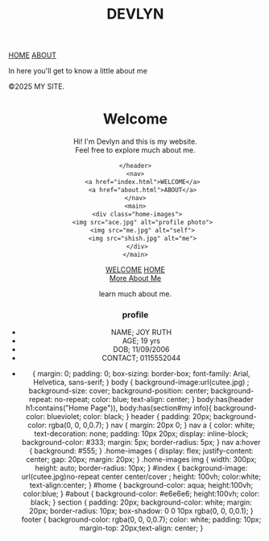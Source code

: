 <!DOCTYPE html>
<html lang="en">
<head>
    <meta charset="UTF-8">
    <meta name="viewport" content="width=device-width, initial-scale=1.0">
    <title>DEVLYN APP</title>
    <link rel="stylesheet" href="style.css">
</head>
<body id="index">
    <header>
        <h1>DEVLYN </h1>
    </header>
    <nav>
    <a href="home.html">HOME</a>
    <a href="about.html">ABOUT</a>
    </nav>
    <p>In here you'll get to know a little about me</p>
    <footer>
        &copy;2025 MY SITE.
    </footer>
</body>
</html>

<!DOCTYPE html>
<html lang="en">
<head>
    <meta charset="UTF-8">
    <meta name="viewport" content="width=device-width, initial-scale=1.0">
    <title>Document</title>
    <link rel="stylesheet" href="style.css">
</head>
<body id="home">
    <header>
        <h1>Welcome</h1>
        <p>Hi! I'm Devlyn and this is my website.<br>Feel free to explore much about me.

    </header>
    <nav>
        <a href="index.html">WELCOME</a>
        <a href="about.html">ABOUT</a>
    </nav>
    <main>
     <div class="home-images">
        <img src="ace.jpg" alt="profile photo">
        <img src="me.jpg" alt="self">
        <img src="shish.jpg" alt="me">
     </div>
    </main>
</body>
</html>

<!DOCTYPE html>
<html lang="en">
<head>
    <meta charset="UTF-8">
    <meta name="viewport" content="width=device-width, initial-scale=1.0">
    <title>Document</title>
    <link rel="stylesheet" href="style.css">
</head>
<body id="about">
    <nav>
    <a href="index.html">WELCOME</a>
    <a href="home.html">HOME</a>
    </nav>
    <a href="#">More About Me</a>
    <p>learn much about me.</p>
    <section id="my info">
        <h3>profile</h3>
        <ul>
            <li>NAME; JOY RUTH</li>
            <li>AGE; 19 yrs</li>
            <li>DOB; 11/09/2006</li>
            <li>CONTACT; 0115552044</li>
        </ul>
    

* {
    margin: 0;
    padding: 0;
    box-sizing: border-box;
    font-family: Arial, Helvetica, sans-serif;
}
body {
    background-image:url(cutee.jpg) ;
    background-size: cover;
    background-position: center;
    background-repeat: no-repeat;
    color: blue;
    text-align: center;
}
body:has(header h1:contains("Home Page")),
body:has(section#my info){
    background-color: blueviolet;
    color: black;
}
header {
    padding: 20px;
    background-color: rgba(0, 0, 0,0.7);
}
nav {
    margin: 20px 0;
}
nav a {
    color: white;
    text-decoration: none;
    padding: 10px 20px;
    display: inline-block;
    background-color: #333;
    margin: 5px;
    border-radius: 5px;
}
nav a:hover {
    background: #555;
}
.home-images {
    display: flex;
    justify-content: center;
    gap: 20px;
    margin: 20px;
}
.home-images img {
    width: 300px;
    height: auto;
    border-radius: 10px;
}
#index {
    background-image: url(cutee.jpg)no-repeat center center/cover ;
    height: 100vh;
    color:white;
    text-align:center;
}
#home {
    background-color: aqua;
    height:100vh;
    color:blue;
}
#about {
    background-color: #e6e6e6;
    height:100vh;
    color: black;
}
section {
    padding: 20px;
    background-color: white;
    margin: 20px;
    border-radius: 10px;
    box-shadow: 0 0 10px rgba(0, 0, 0,0.1);
}
footer {
    background-color: rgba(0, 0, 0,0.7);
    color: white;
    padding: 10px;
    margin-top: 20px;text-align: center;
}
